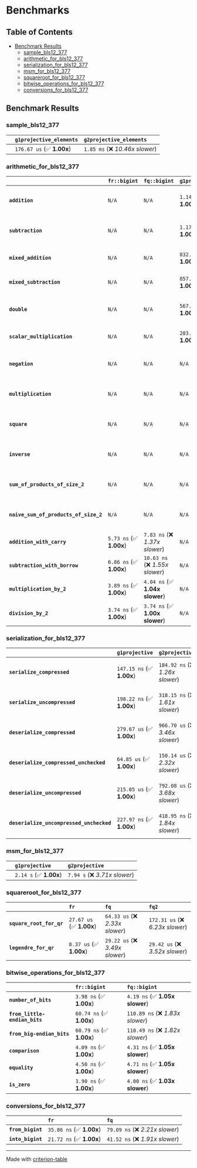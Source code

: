 # Benchmarks

## Table of Contents

- [Benchmark Results](#benchmark-results)
    - [sample_bls12_377](#sample_bls12_377)
    - [arithmetic_for_bls12_377](#arithmetic_for_bls12_377)
    - [serialization_for_bls12_377](#serialization_for_bls12_377)
    - [msm_for_bls12_377](#msm_for_bls12_377)
    - [squareroot_for_bls12_377](#squareroot_for_bls12_377)
    - [bitwise_operations_for_bls12_377](#bitwise_operations_for_bls12_377)
    - [conversions_for_bls12_377](#conversions_for_bls12_377)

## Benchmark Results

### sample_bls12_377

|        | `g1projective_elements`          | `g2projective_elements`           |
|:-------|:---------------------------------|:--------------------------------- |
|        | `176.67 us` (✅ **1.00x**)        | `1.85 ms` (❌ *10.46x slower*)     |

### arithmetic_for_bls12_377

|                                       | `fr::bigint`            | `fq::bigint`                    | `g1projective`            | `g2projective`                   | `fq2`                             | `fq12`                            | `fq`                             | `fr`                              |
|:--------------------------------------|:------------------------|:--------------------------------|:--------------------------|:---------------------------------|:----------------------------------|:----------------------------------|:---------------------------------|:--------------------------------- |
| **`addition`**                        | `N/A`                   | `N/A`                           | `1.14 us` (✅ **1.00x**)   | `3.83 us` (❌ *3.37x slower*)     | `26.96 ns` (🚀 **42.19x faster**)  | `176.04 ns` (🚀 **6.46x faster**)  | `18.96 ns` (🚀 **60.01x faster**) | `8.27 ns` (🚀 **137.56x faster**)  |
| **`subtraction`**                     | `N/A`                   | `N/A`                           | `1.17 us` (✅ **1.00x**)   | `4.49 us` (❌ *3.83x slower*)     | `27.37 ns` (🚀 **42.86x faster**)  | `168.93 ns` (🚀 **6.94x faster**)  | `15.02 ns` (🚀 **78.12x faster**) | `8.72 ns` (🚀 **134.47x faster**)  |
| **`mixed_addition`**                  | `N/A`                   | `N/A`                           | `832.90 ns` (✅ **1.00x**) | `3.17 us` (❌ *3.81x slower*)     | `N/A`                             | `N/A`                             | `N/A`                            | `N/A`                             |
| **`mixed_subtraction`**               | `N/A`                   | `N/A`                           | `857.14 ns` (✅ **1.00x**) | `2.77 us` (❌ *3.24x slower*)     | `N/A`                             | `N/A`                             | `N/A`                            | `N/A`                             |
| **`double`**                          | `N/A`                   | `N/A`                           | `567.50 ns` (✅ **1.00x**) | `1.81 us` (❌ *3.19x slower*)     | `12.76 ns` (🚀 **44.46x faster**)  | `101.64 ns` (🚀 **5.58x faster**)  | `7.48 ns` (🚀 **75.87x faster**)  | `8.02 ns` (🚀 **70.77x faster**)   |
| **`scalar_multiplication`**           | `N/A`                   | `N/A`                           | `283.73 us` (✅ **1.00x**) | `928.77 us` (❌ *3.27x slower*)   | `N/A`                             | `N/A`                             | `N/A`                            | `N/A`                             |
| **`negation`**                        | `N/A`                   | `N/A`                           | `N/A`                     | `N/A`                            | `22.63 ns` (❌ *4.40x slower*)     | `101.30 ns` (❌ *19.71x slower*)   | `16.76 ns` (❌ *3.26x slower*)    | `5.14 ns` (✅ **1.00x**)           |
| **`multiplication`**                  | `N/A`                   | `N/A`                           | `N/A`                     | `N/A`                            | `266.70 ns` (❌ *7.15x slower*)    | `6.65 us` (❌ *178.31x slower*)    | `69.72 ns` (❌ *1.87x slower*)    | `37.31 ns` (✅ **1.00x**)          |
| **`square`**                          | `N/A`                   | `N/A`                           | `N/A`                     | `N/A`                            | `248.42 ns` (❌ *8.85x slower*)    | `4.68 us` (❌ *166.92x slower*)    | `58.90 ns` (❌ *2.10x slower*)    | `28.06 ns` (✅ **1.00x**)          |
| **`inverse`**                         | `N/A`                   | `N/A`                           | `N/A`                     | `N/A`                            | `13.77 us` (❌ *2.49x slower*)     | `25.10 us` (❌ *4.55x slower*)     | `13.46 us` (❌ *2.44x slower*)    | `5.52 us` (✅ **1.00x**)           |
| **`sum_of_products_of_size_2`**       | `N/A`                   | `N/A`                           | `N/A`                     | `N/A`                            | `571.83 ns` (❌ *12.42x slower*)   | `13.54 us` (❌ *294.01x slower*)   | `111.60 ns` (❌ *2.42x slower*)   | `46.05 ns` (✅ **1.00x**)          |
| **`naive_sum_of_products_of_size_2`** | `N/A`                   | `N/A`                           | `N/A`                     | `N/A`                            | `551.61 ns` (❌ *8.01x slower*)    | `13.46 us` (❌ *195.48x slower*)   | `156.84 ns` (❌ *2.28x slower*)   | `68.87 ns` (✅ **1.00x**)          |
| **`addition_with_carry`**             | `5.73 ns` (✅ **1.00x**) | `7.83 ns` (❌ *1.37x slower*)    | `N/A`                     | `N/A`                            | `N/A`                             | `N/A`                             | `N/A`                            | `N/A`                             |
| **`subtraction_with_borrow`**         | `6.86 ns` (✅ **1.00x**) | `10.63 ns` (❌ *1.55x slower*)   | `N/A`                     | `N/A`                            | `N/A`                             | `N/A`                             | `N/A`                            | `N/A`                             |
| **`multiplication_by_2`**             | `3.89 ns` (✅ **1.00x**) | `4.04 ns` (✅ **1.04x slower**)  | `N/A`                     | `N/A`                            | `N/A`                             | `N/A`                             | `N/A`                            | `N/A`                             |
| **`division_by_2`**                   | `3.74 ns` (✅ **1.00x**) | `3.74 ns` (✅ **1.00x slower**)  | `N/A`                     | `N/A`                            | `N/A`                             | `N/A`                             | `N/A`                            | `N/A`                             |

### serialization_for_bls12_377

|                                          | `g1projective`            | `g2projective`                   | `fr`                               | `fq`                               | `fq2`                               | `fq12`                            |
|:-----------------------------------------|:--------------------------|:---------------------------------|:-----------------------------------|:-----------------------------------|:------------------------------------|:--------------------------------- |
| **`serialize_compressed`**               | `147.15 ns` (✅ **1.00x**) | `184.92 ns` (❌ *1.26x slower*)   | `28.11 ns` (🚀 **5.24x faster**)    | `50.30 ns` (🚀 **2.93x faster**)    | `99.66 ns` (✅ **1.48x faster**)     | `626.72 ns` (❌ *4.26x slower*)    |
| **`serialize_uncompressed`**             | `198.22 ns` (✅ **1.00x**) | `318.15 ns` (❌ *1.61x slower*)   | `24.54 ns` (🚀 **8.08x faster**)    | `50.09 ns` (🚀 **3.96x faster**)    | `99.50 ns` (🚀 **1.99x faster**)     | `626.67 ns` (❌ *3.16x slower*)    |
| **`deserialize_compressed`**             | `279.67 us` (✅ **1.00x**) | `966.70 us` (❌ *3.46x slower*)   | `45.00 ns` (🚀 **6214.42x faster**) | `93.12 ns` (🚀 **3003.44x faster**) | `205.77 ns` (🚀 **1359.14x faster**) | `1.25 us` (🚀 **223.53x faster**)  |
| **`deserialize_compressed_unchecked`**   | `64.85 us` (✅ **1.00x**)  | `150.14 us` (❌ *2.32x slower*)   | `45.00 ns` (🚀 **1440.97x faster**) | `93.13 ns` (🚀 **696.35x faster**)  | `205.93 ns` (🚀 **314.91x faster**)  | `1.25 us` (🚀 **51.83x faster**)   |
| **`deserialize_uncompressed`**           | `215.05 us` (✅ **1.00x**) | `792.08 us` (❌ *3.68x slower*)   | `44.93 ns` (🚀 **4786.52x faster**) | `93.10 ns` (🚀 **2309.82x faster**) | `206.07 ns` (🚀 **1043.61x faster**) | `1.25 us` (🚀 **171.83x faster**)  |
| **`deserialize_uncompressed_unchecked`** | `227.97 ns` (✅ **1.00x**) | `418.95 ns` (❌ *1.84x slower*)   | `39.56 ns` (🚀 **5.76x faster**)    | `93.08 ns` (🚀 **2.45x faster**)    | `206.05 ns` (✅ **1.11x faster**)    | `1.25 us` (❌ *5.49x slower*)      |

### msm_for_bls12_377

|        | `g1projective`          | `g2projective`                 |
|:-------|:------------------------|:------------------------------ |
|        | `2.14 s` (✅ **1.00x**)  | `7.94 s` (❌ *3.71x slower*)    |

### squareroot_for_bls12_377

|                          | `fr`                     | `fq`                            | `fq2`                             |
|:-------------------------|:-------------------------|:--------------------------------|:--------------------------------- |
| **`square_root_for_qr`** | `27.67 us` (✅ **1.00x**) | `64.33 us` (❌ *2.33x slower*)   | `172.31 us` (❌ *6.23x slower*)    |
| **`legendre_for_qr`**    | `8.37 us` (✅ **1.00x**)  | `29.22 us` (❌ *3.49x slower*)   | `29.42 us` (❌ *3.52x slower*)     |

### bitwise_operations_for_bls12_377

|                               | `fr::bigint`             | `fq::bigint`                      |
|:------------------------------|:-------------------------|:--------------------------------- |
| **`number_of_bits`**          | `3.98 ns` (✅ **1.00x**)  | `4.19 ns` (✅ **1.05x slower**)    |
| **`from_little-endian_bits`** | `60.74 ns` (✅ **1.00x**) | `110.89 ns` (❌ *1.83x slower*)    |
| **`from_big-endian_bits`**    | `60.79 ns` (✅ **1.00x**) | `110.49 ns` (❌ *1.82x slower*)    |
| **`comparison`**              | `4.09 ns` (✅ **1.00x**)  | `4.31 ns` (✅ **1.05x slower**)    |
| **`equality`**                | `4.50 ns` (✅ **1.00x**)  | `4.71 ns` (✅ **1.05x slower**)    |
| **`is_zero`**                 | `3.90 ns` (✅ **1.00x**)  | `4.00 ns` (✅ **1.03x slower**)    |

### conversions_for_bls12_377

|                   | `fr`                     | `fq`                             |
|:------------------|:-------------------------|:-------------------------------- |
| **`from_bigint`** | `35.86 ns` (✅ **1.00x**) | `79.09 ns` (❌ *2.21x slower*)    |
| **`into_bigint`** | `21.72 ns` (✅ **1.00x**) | `41.52 ns` (❌ *1.91x slower*)    |

---
Made with [criterion-table](https://github.com/nu11ptr/criterion-table)

